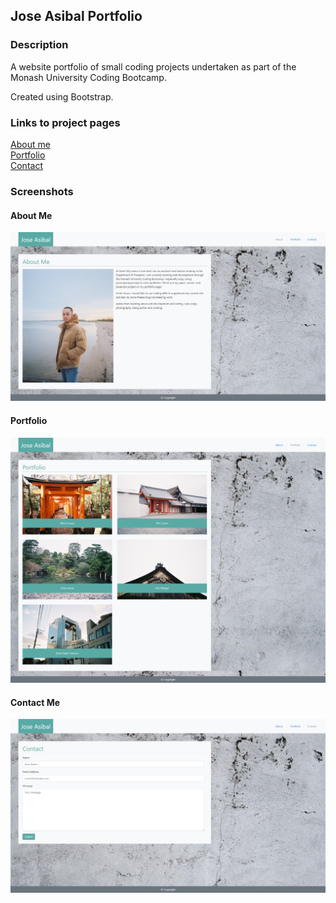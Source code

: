## Jose Asibal Portfolio

### Description

A website portfolio of small coding projects undertaken as part of the Monash University Coding Bootcamp.

Created using Bootstrap.

### Links to project pages
[About me](https://vicryt8.github.io/jose-asibal-portfolio/index.html)  
[Portfolio](https://vicryt8.github.io/jose-asibal-portfolio/portfolio.html)  
[Contact](https://vicryt8.github.io/jose-asibal-portfolio/contact.html)  

### Screenshots
#### About Me
![About Me screenshot](assets/aboutme-screencap.png)
#### Portfolio
![Portfolio Screenshot](assets/portfolio-screencap.png)
#### Contact Me
![Contact Me Screenshot](assets/contact-screencap.png)
